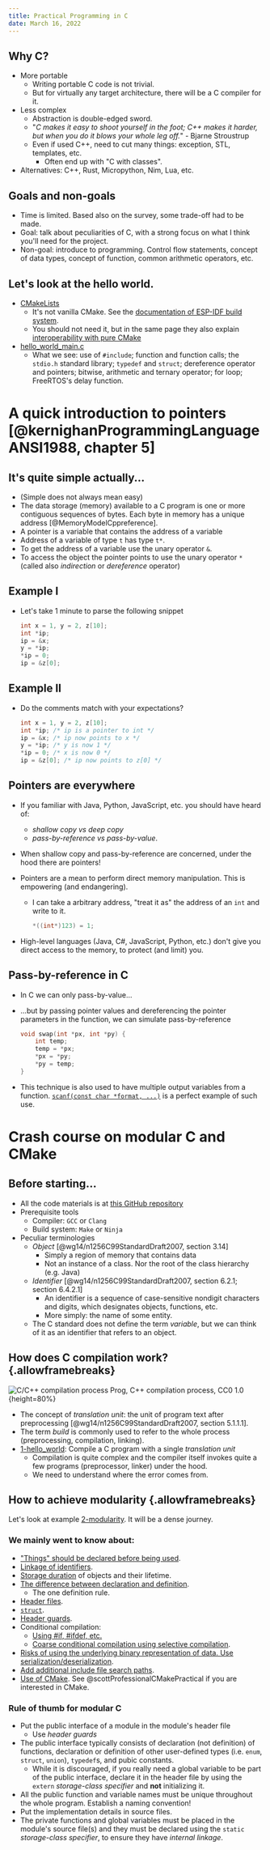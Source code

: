 ```yaml
---
title: Practical Programming in C
date: March 16, 2022
---
```


## Why C?

* More portable
    * Writing portable C code is not trivial.
    * But for virtually any target architecture, there will be a C compiler for it.
* Less complex
    * Abstraction is double-edged sword.
    * "*C makes it easy to shoot yourself in the foot; C++ makes it harder, but when you do it blows your whole leg off.*" - Bjarne Stroustrup
    * Even if used C++, need to cut many things: exception, STL, templates, etc.
        * Often end up with "C with classes".
* Alternatives: C++, Rust, Micropython, Nim, Lua, etc.

## Goals and non-goals

* Time is limited. Based also on the survey, some trade-off had to be made.
* Goal: talk about peculiarities of C, with a strong focus on what I think you'll need for the project.
* Non-goal: introduce to programming. Control flow statements, concept of data types, concept of function, common arithmetic operators, etc.

## Let's look at the hello world.

* [CMakeLists](https://github.com/chenlijun99/unibz-76088A-materials/blob/c07026b1bf29bff9bcb07653d893ab20bb4ec507/1-hello_world/CMakeLists.txt)
    * It's not vanilla CMake. See the [documentation of ESP-IDF build system](https://docs.espressif.com/projects/esp-idf/en/v4.4/esp32c3/api-guides/build-system.html#).
    * You should not need it, but in the same page they also explain [interoperability with pure CMake](https://docs.espressif.com/projects/esp-idf/en/v4.4/esp32c3/api-guides/build-system.html#writing-pure-cmake-components)
* [hello_world_main.c](https://github.com/chenlijun99/unibz-76088A-materials/blob/c07026b1bf29bff9bcb07653d893ab20bb4ec507/1-hello_world/main/hello_world_main.c)
    * What we see: use of `#include`; function and function calls; the `stdio.h` standard library; `typedef` and `struct`; dereference operator and pointers; bitwise, arithmetic and ternary operator; for loop; FreeRTOS's delay function.

# A quick introduction to pointers [@kernighanProgrammingLanguageANSI1988, chapter 5]

## It's quite simple actually...

* (Simple does not always mean easy)
* The data storage (memory) available to a C program is one or more contiguous sequences of bytes. Each byte in memory has a unique address [@MemoryModelCppreference].
* A pointer is a variable that contains the address of a variable
* Address of a variable of type `t` has type `t*`.
* To get the address of a variable use the unary operator `&`.
* To access the object the pointer points to use the unary operator `*` (called also *indirection* or *dereference* operator)

## Example I

* Let's take 1 minute to parse the following snippet

    ```c
    int x = 1, y = 2, z[10];
    int *ip; 
    ip = &x; 
    y = *ip; 
    *ip = 0; 
    ip = &z[0]; 
    ```

## Example II

* Do the comments match with your expectations?

    ```c
    int x = 1, y = 2, z[10];
    int *ip; /* ip is a pointer to int */
    ip = &x; /* ip now points to x */
    y = *ip; /* y is now 1 */
    *ip = 0; /* x is now 0 */
    ip = &z[0]; /* ip now points to z[0] */
    ```

## Pointers are everywhere

* If you familiar with Java, Python, JavaScript, etc. you should have heard of:
    * *shallow copy vs deep copy*
    * *pass-by-reference vs pass-by-value*. 
* When shallow copy and pass-by-reference are concerned, under the hood there are pointers!
* Pointers are a mean to perform direct memory manipulation. This is empowering (and endangering).
    *  I can take a arbitrary address, "treat it as" the address of an `int` and write to it.

        ```c
        *((int*)123) = 1;
        ```

* High-level languages (Java, C#, JavaScript, Python, etc.) don't give you direct access to the memory, to protect (and limit) you.

## Pass-by-reference in C

* In C we can only pass-by-value...
* ...but by passing pointer values and dereferencing the pointer parameters in the function, we can simulate pass-by-reference

    ```c
    void swap(int *px, int *py) {
        int temp;
        temp = *px;
        *px = *py;
        *py = temp;
    }
    ```

* This technique is also used to have multiple output variables from a function. [`scanf(const char *format, ...)`](https://en.cppreference.com/w/c/io/fscanf) is a perfect example of such use.

# Crash course on modular C and CMake

## Before starting...

* All the code materials is at [this GitHub repository](https://github.com/chenlijun99/unibz-76088A-materials)
* Prerequisite tools
    * Compiler: `GCC` or `Clang`
    * Build system: `Make` or `Ninja`
* Peculiar terminologies
    * *Object* [@wg14/n1256C99StandardDraft2007, section 3.14]
        * Simply a region of memory that contains data
        * Not an instance of a class. Nor the root of the class hierarchy (e.g. Java)
    * *Identifier* [@wg14/n1256C99StandardDraft2007, section 6.2.1; section 6.4.2.1]
        * An identifier is a sequence of case-sensitive nondigit characters and digits, which designates objects, functions, etc.
        * More simply: the name of some entity.
    * The C standard does not define the term *variable*, but we can think of it as an identifier that refers to an object.

## How does C compilation work? {.allowframebreaks}

![C/C++ compilation process [Prog](https://commons.wikimedia.org/wiki/User:Prog), [C++ compilation process](https://commons.wikimedia.org/wiki/File:C++_compilation_process.svg), [CC0 1.0](https://creativecommons.org/publicdomain/zero/1.0/legalcode)
](assets/C++_compilation_process.svg){height=80%}

* The concept of *translation unit*: the unit of program text after preprocessing [@wg14/n1256C99StandardDraft2007, section 5.1.1.1].
* The term *build* is commonly used to refer to the whole process (preprocessing, compilation, linking).
* [1-hello_world](https://github.com/chenlijun99/unibz-76088A-materials/tree/main/2-basics/1-hello_world): Compile a C program with a single *translation unit* 
    * Compilation is quite complex and the compiler itself invokes quite a few programs (preprocessor, linker) under the hood.
    * We need to understand where the error comes from.

## How to achieve modularity {.allowframebreaks}

Let's look at example [2-modularity](https://github.com/chenlijun99/unibz-76088A-materials/tree/main/2-basics/2-modularity). It will be a dense journey.

### We mainly went to know about:

* ["Things" should be declared before being used](https://github.com/chenlijun99/unibz-76088A-materials/tree/main/2-basics/2-modularity/1-base/README.md#1).
* [Linkage of identifiers](https://github.com/chenlijun99/unibz-76088A-materials/tree/main/2-basics/2-modularity/1-base/README.md#3).
* [Storage duration](https://github.com/chenlijun99/unibz-76088A-materials/tree/main/2-basics/2-modularity/1-base/README.md#4) of objects and their lifetime.
* [The difference between declaration and definition](https://github.com/chenlijun99/unibz-76088A-materials/tree/main/2-basics/2-modularity/1-base/README.md#4).
    * The one definition rule.
* [Header files](https://github.com/chenlijun99/unibz-76088A-materials/tree/main/2-basics/2-modularity/2-header_file/README.md#1).
* [`struct`](https://github.com/chenlijun99/unibz-76088A-materials/tree/main/2-basics/2-modularity/2-header_file/README.md#2).
* [Header guards](https://github.com/chenlijun99/unibz-76088A-materials/tree/main/2-basics/2-modularity/2-header_file/README.md#3).
* Conditional compilation:
    * [Using #if, #ifdef, etc.](https://github.com/chenlijun99/unibz-76088A-materials/tree/main/2-basics/2-modularity/2-header_file/README.md#4)
    * [Coarse conditional compilation using selective compilation](https://github.com/chenlijun99/unibz-76088A-materials/tree/main/2-basics/2-modularity/2-header_file/README.md#5).
* [Risks of using the underlying binary representation of data. Use serialization/deserialization](https://github.com/chenlijun99/unibz-76088A-materials/tree/main/2-basics/2-modularity/2-header_file/README.md#4).
* [Add additional include file search paths](https://github.com/chenlijun99/unibz-76088A-materials/tree/main/2-basics/2-modularity/2-header_file/README.md#6).
* [Use of CMake](https://github.com/chenlijun99/unibz-76088A-materials/tree/main/2-basics/2-modularity/3-cmake/README.md). See @scottProfessionalCMakePractical if you are interested in CMake.

### Rule of thumb for modular C

* Put the public interface of a module in the module's header file
    * Use *header guards*
* The public interface typically consists of declaration (not definition) of functions, declaration or definition of other user-defined types (i.e. `enum`, `struct`, `union`), `typedef`s, and pubic constants.
    * While it is discouraged, if you really need a global variable to be part of the public interface, declare it in the header file by using the `extern` *storage-class specifier* and **not** initializing it.
* All the public function and variable names must be unique throughout the whole program. Establish a naming convention!
* Put the implementation details in source files.
* The private functions and global variables must be placed in the module's source file(s) and they must be declared using the `static` *storage-class specifier*, to ensure they have *internal linkage*.
